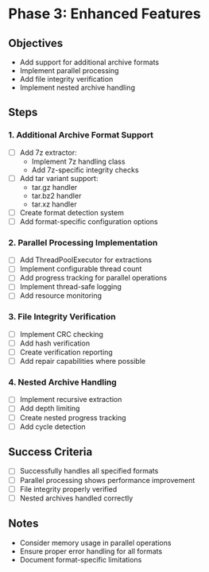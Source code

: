 # Phase 3: Enhanced Features

## Objectives
- Add support for additional archive formats
- Implement parallel processing
- Add file integrity verification
- Implement nested archive handling

## Steps

### 1. Additional Archive Format Support
- [ ] Add 7z extractor:
    - Implement 7z handling class
    - Add 7z-specific integrity checks
- [ ] Add tar variant support:
    - tar.gz handler
    - tar.bz2 handler
    - tar.xz handler
- [ ] Create format detection system
- [ ] Add format-specific configuration options

### 2. Parallel Processing Implementation
- [ ] Add ThreadPoolExecutor for extractions
- [ ] Implement configurable thread count
- [ ] Add progress tracking for parallel operations
- [ ] Implement thread-safe logging
- [ ] Add resource monitoring

### 3. File Integrity Verification
- [ ] Implement CRC checking
- [ ] Add hash verification
- [ ] Create verification reporting
- [ ] Add repair capabilities where possible

### 4. Nested Archive Handling
- [ ] Implement recursive extraction
- [ ] Add depth limiting
- [ ] Create nested progress tracking
- [ ] Add cycle detection

## Success Criteria
- [ ] Successfully handles all specified formats
- [ ] Parallel processing shows performance improvement
- [ ] File integrity properly verified
- [ ] Nested archives handled correctly

## Notes
- Consider memory usage in parallel operations
- Ensure proper error handling for all formats
- Document format-specific limitations
